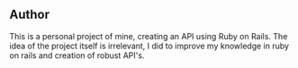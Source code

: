 ## Author

This is a personal project of mine, creating an API using Ruby on Rails. The idea of ​​the project itself is irrelevant, I did to improve my knowledge in ruby on rails and creation of robust API's.